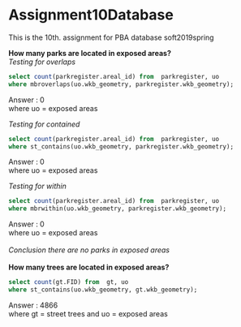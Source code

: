 # Assignment10Database
This is the 10th. assignment for PBA database soft2019spring

<b>How many parks are located in exposed areas?</b><br>
*Testing for overlaps*
```sql
select count(parkregister.areal_id) from  parkregister, uo
where mbroverlaps(uo.wkb_geometry, parkregister.wkb_geometry);
```
Answer : 0<br>
where uo = exposed areas<br>

*Testing for contained*
```sql
select count(parkregister.areal_id) from  parkregister, uo
where st_contains(uo.wkb_geometry, parkregister.wkb_geometry);
```
Answer : 0<br>
where uo = exposed areas<br>

*Testing for within*
```sql
select count(parkregister.areal_id) from  parkregister, uo
where mbrwithin(uo.wkb_geometry, parkregister.wkb_geometry);
```
Answer : 0<br>
where uo = exposed areas<br>
<br>
*Conclusion there are no parks in exposed areas*<br>
<br>
<b>How many trees are located in exposed areas?</b>
```sql
select count(gt.FID) from  gt, uo
where st_contains(uo.wkb_geometry, gt.wkb_geometry);
```
Answer : 4866<br>
where gt = street trees and uo = exposed areas<br>
